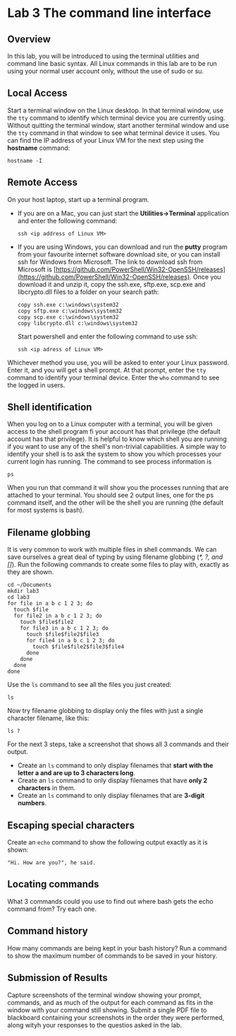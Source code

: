 # Lab 3 The command line interface

## Overview
In this lab, you will be introduced to using the terminal utilities and command line basic syntax. All Linux commands in this lab are to be run using your normal user account only, without the use of sudo or su.

## Local Access
Start a terminal window on the Linux desktop. In that terminal window, use the ```tty``` command to identify which terminal device you are currently using. Without quitting the terminal window, start another terminal window and use the ```tty``` command in that window to see what terminal device it uses. You can find the IP address of your Linux VM for the next step using the **hostname** command:

```
hostname -I
```

## Remote Access
On your host laptop, start up a terminal program.

* If you are on a Mac, you can just start the **Utilities->Terminal** application and enter the following command:
  ```
  ssh <ip address of Linux VM>
  ```

* If you are using Windows, you can download and run the **putty** program from your favourite internet software download site, or you can install ssh for Windows from Microsoft. The link to download ssh from Microsoft is [https://github.com/PowerShell/Win32-OpenSSH/releases](https://github.com/PowerShell/Win32-OpenSSH/releases). Once you download it and unzip it, copy the ssh.exe, sftp.exe, scp.exe and libcrypto.dll files to a folder on your search path:
  ```
  copy ssh.exe c:\windows\system32
  copy sftp.exe c:\windows\system32
  copy scp.exe c:\windows\system32
  copy libcrypto.dll c:\windows\system32
  ```
  Start powershell and enter the following command to use ssh:
  ```
  ssh <ip adress of Linux VM>
  ```

Whichever method you use, you will be asked to enter your Linux password. Enter it, and you will get a shell prompt. At that prompt, enter the ```tty``` command to identify your terminal device. Enter the ```who``` command to see the logged in users.

## Shell identification
When you log on to a Linux computer with a terminal, you will be given access to the shell program fi your account has that privilege (the default account has that privilege). It is helpful to know which shell you are running if you want to use any of the shell's non-trivial capabilities. A simple way to identify your shell is to ask the system to show you which processes your current login has running. The command to see process information is
```
ps
```

When you run that command it will show you the processes running that are attached to your terminal. You should see 2 output lines, one for the ps command itself, and the other will be the shell you are running (the default for most systems is bash).

## Filename globbing
It is very common to work with multiple files in shell commands. We can save ourselves a great deal of typing by using filename globbing (_*, ?, and []_). Run the following commands to create some files to play with, exactly as they are shown.
```
cd ~/Documents
mkdir lab3
cd lab3
for file in a b c 1 2 3; do
  touch $file
  for file2 in a b c 1 2 3; do
    touch $file$file2
    for file3 in a b c 1 2 3; do
      touch $file$file2$file3
      for file4 in a b c 1 2 3; do
        touch $file$file2$file3$file4
      done
    done
  done
done
```

Use the ```ls``` command to see all the files you just created:
```
ls
```

Now try filename globbing to display only the files with just a single character filename, like this:
```
ls ?
```

For the next 3 steps, take a screenshot that shows all 3 commands and their output.
* Create an ```ls``` command to only display filenames that **start with the letter a and are up to 3 characters long**.
* Create an ```ls``` command to only display filenames that have **only 2 characters** in them.
* Create an ```ls``` command to only display filenames that are **3-digit numbers**.

## Escaping special characters
Create an ```echo``` command to show the following output exactly as it is shown: 
```
"Hi. How are you?", he said.
```

## Locating commands
What 3 commands could you use to find out where bash gets the echo command from? Try each one.

## Command history
How many commands are being kept in your bash history? Run a command to show the maximum number of commands to be saved in your history.

## Submission of Results

Capture screenshots of the terminal window showing your prompt, commands, and as much of the output for each command as fits in the window with your command still showing. Submit a single PDF file to blackboard containing your screenshots in the order they were performed, along wityh your responses to the questios asked in the lab.
